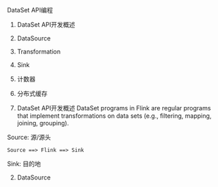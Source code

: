 DataSet API编程


1. DataSet API开发概述
2. DataSource
3. Transformation
4. Sink
5. 计数器
6. 分布式缓存




1. DataSet API开发概述
	DataSet programs in Flink are regular programs that implement transformations on data sets (e.g., filtering, mapping, joining, grouping). 



Source: 源/源头
	
	Source ==> Flink ==> Sink

Sink: 目的地



2. DataSource


